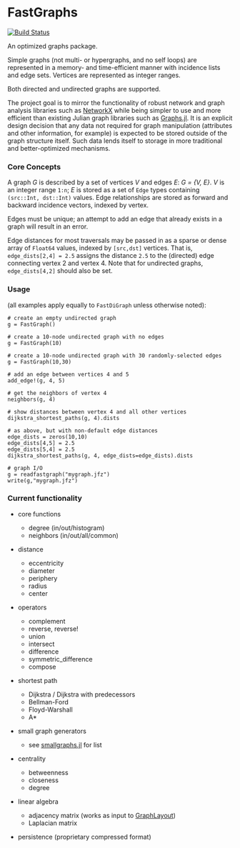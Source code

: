 # FastGraphs

[![Build Status](https://travis-ci.org/sbromberger/FastGraphs.jl.svg?branch=master)](https://travis-ci.org/sbromberger/FastGraphs.jl)

An optimized graphs package.

Simple graphs (not multi- or hypergraphs, and no self loops) are represented in a memory- and time-efficient
manner with incidence lists and edge sets. Vertices are represented as integer ranges.

Both directed and undirected graphs are supported.

The project goal is to mirror the functionality of robust network and graph
analysis libraries such as [NetworkX](http://networkx.github.io) while being simpler
to use and more efficient than existing Julian graph libraries such as
[Graphs.jl](https://github.com/JuliaLang/Graphs.jl). It is an explicit design
decision that any data not required for graph manipulation (attributes and other
information, for example) is expected to be stored outside of the graph
structure itself. Such data lends itself to storage in more traditional and
better-optimized mechanisms.

### Core Concepts
A graph *G* is described by a set of vertices *V* and edges *E*:
*G = {V, E}*. *V* is an integer range `1:n`; *E* is stored as a set
of `Edge` types containing `(src::Int, dst::Int)` values. Edge
relationships are stored as forward and backward incidence vectors, indexed by
vertex.

Edges must be unique; an attempt to add an edge that already exists in a graph
will result in an error.

Edge distances for most traversals may be passed in as a sparse or dense array
of `Float64` values, indexed by `[src,dst]` vertices. That is, `edge_dists[2,4] = 2.5`
assigns the distance `2.5` to the (directed) edge connecting vertex 2 and vertex 4.
Note that for undirected graphs, `edge_dists[4,2]` should also be set.

### Usage
(all examples apply equally to `FastDiGraph` unless otherwise noted):

```
# create an empty undirected graph
g = FastGraph()

# create a 10-node undirected graph with no edges
g = FastGraph(10)

# create a 10-node undirected graph with 30 randomly-selected edges
g = FastGraph(10,30)

# add an edge between vertices 4 and 5
add_edge!(g, 4, 5)

# get the neighbors of vertex 4
neighbors(g, 4)

# show distances between vertex 4 and all other vertices
dijkstra_shortest_paths(g, 4).dists  

# as above, but with non-default edge distances
edge_dists = zeros(10,10)
edge_dists[4,5] = 2.5
edge_dists[5,4] = 2.5
dijkstra_shortest_paths(g, 4, edge_dists=edge_dists).dists

# graph I/O
g = readfastgraph("mygraph.jfz")
write(g,"mygraph.jfz")
```

### Current functionality
- core functions
    - degree (in/out/histogram)
    - neighbors (in/out/all/common)


- distance
    - eccentricity
    - diameter
    - periphery
    - radius
    - center


- operators
    - complement
    - reverse, reverse!
    - union
    - intersect
    - difference
    - symmetric_difference
    - compose


- shortest path
    - Dijkstra / Dijkstra with predecessors
    - Bellman-Ford
    - Floyd-Warshall
    - A*


- small graph generators
    - see [smallgraphs.jl](https://github.com/sbromberger/FastGraphs.jl/blob/master/src/smallgraphs.jl) for list


- centrality
    - betweenness
    - closeness
    - degree


- linear algebra
    - adjacency matrix (works as input to [GraphLayout](https://github.com/IainNZ/GraphLayout.jl))
    - Laplacian matrix


- persistence (proprietary compressed format)
